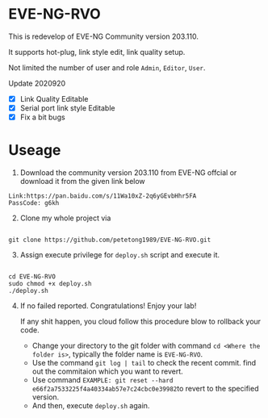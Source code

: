 # EVE-NG-RVO
This is redevelop of EVE-NG Community version 203.110. 

It supports hot-plug, link style edit, link quality setup. 

Not limited the number of user and role `Admin`, `Editor`, `User`.

Update 2020920

- [x] Link Quality Editable
- [x] Serial port link style Editable
- [x] Fix a bit bugs

# Useage

1. Download the community version 203.110 from EVE-NG offcial or download it from the given link below

```
Link:https://pan.baidu.com/s/11Wa10xZ-2q6yGEvbHhr5FA
PassCode: g6kh
```

2. Clone my whole project via    

```shell

git clone https://github.com/petetong1989/EVE-NG-RVO.git

```

3. Assign execute privilege for `deploy.sh` script and execute it.  

```shell

cd EVE-NG-RVO
sudo chmod +x deploy.sh
./deploy.sh

```

4. If no failed reported. Congratulations! Enjoy your lab!
    
    If any shit happen, you cloud follow this procedure blow to rollback your code.

    - Change your directory to the git folder with command `cd <Where the folder is>`, typically the folder name is `EVE-NG-RVO`.
    - Use the command `git log | tail` to check the recent commit. find out the commitaion which you want to revert.
    - Use command `EXAMPLE: git reset --hard e66f2a7533225f4a40334ab57e7c24cbc0e39982`to revert to the specified version. 
    - And then, execute `deploy.sh` again.